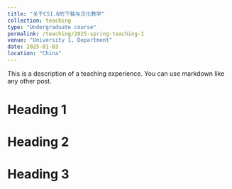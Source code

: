 ```yaml
---
title: "关于CS1.6的下载与汉化教学"
collection: teaching
type: "Undergraduate course"
permalink: /teaching/2025-spring-teaching-1
venue: "University 1, Department"
date: 2025-01-03
location: "China"
---
```


This is a description of a teaching experience. You can use markdown like any other post.

Heading 1
======

Heading 2
======

Heading 3
======
